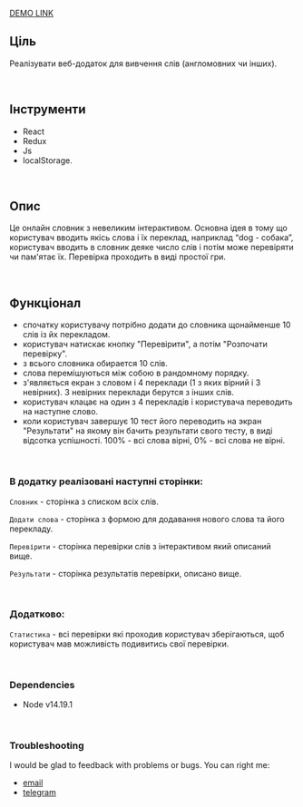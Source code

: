 [DEMO LINK](https://uliton.github.io/Pre_Dictionary/)

## Ціль
Реалізувати веб-додаток для вивчення слів (англомовних чи інших).

<br>

## Інструменти
* React
* Redux
* Js
* localStorage.

<br>

## Опис
Це онлайн словник з невеликим інтерактивом.
Основна ідея в тому що користувач вводить якісь слова і їх переклад, наприклад “dog - собака”, користувач вводить в словник деяке число слів і потім може перевіряти чи пам'ятає їх.
Перевірка проходить в виді простої гри.

<br>

## Функціонал
- спочатку користувачу потрібно додати до словника щонайменше 10 слів із йх перекладом.
- користувач натискає кнопку "Перевірити", а потім "Розпочати перевірку".
- з всього словника обирается 10 слів.
- слова перемішуються між собою в рандомному порядку.
- з'являється екран з словом і 4 переклади (1 з яких вірний і 3 невірних). 3 невірних переклади берутся з інших слів.
- користувач клацає на один з 4 перекладів і користувача переводить на наступне слово.
- коли користувач завершує 10 тест його переводить на экран "Результати" на якому він бачить результати свого тесту, в виді відсотка успішності. 100% - всі слова вірні, 0% - всі слова не вірні.

<br>

### В додатку реалізовані наступні сторінки:
`Словник` - сторінка з списком всіх слів.

`Додати слова` - сторінка з формою для додавання нового слова та його перекладу.

`Перевірити` - сторінка перевірки слів з інтерактивом який описаний вище.

`Результати` - сторінка результатів перевірки, описано вище.

<br>

### Додатково:
`Статистика` - всі перевірки які проходив користувач зберігаються, щоб користувач мав можливість подивитись свої перевірки.

<br>

### Dependencies
* Node v14.19.1

<br>

### Troubleshooting
I would be glad to feedback with problems or bugs.
You can right me:
* [email](mailto:al.haruca@gmail.com)
* [telegram](https://tlgg.ru/@a_haruca)
